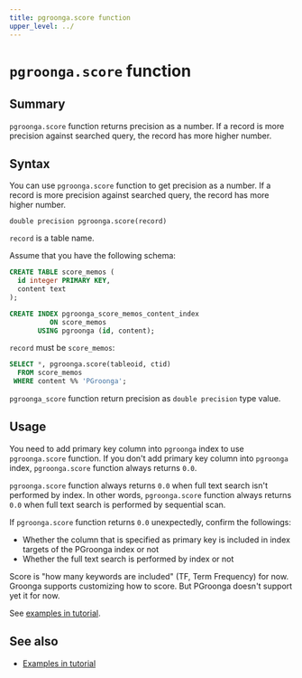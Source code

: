 ```yaml
---
title: pgroonga.score function
upper_level: ../
---
```


# `pgroonga.score` function

## Summary

`pgroonga.score` function returns precision as a number. If a record is more precision against searched query, the record has more higher number.

## Syntax

You can use `pgroonga.score` function to get precision as a number. If a record is more precision against searched query, the record has more higher number.

```text
double precision pgroonga.score(record)
```

`record` is a table name.

Assume that you have the following schema:

```sql
CREATE TABLE score_memos (
  id integer PRIMARY KEY,
  content text
);

CREATE INDEX pgroonga_score_memos_content_index
          ON score_memos
       USING pgroonga (id, content);
```

`record` must be `score_memos`:

```sql
SELECT *, pgroonga.score(tableoid, ctid)
  FROM score_memos
 WHERE content %% 'PGroonga';
```

`pgroonga_score` function return precision as `double precision` type value.

## Usage

You need to add primary key column into `pgroonga` index to use `pgroonga.score` function. If you don't add primary key column into `pgroonga` index, `pgroonga.score` function always returns `0.0`.

`pgroonga.score` function always returns `0.0` when full text search isn't performed by index. In other words, `pgroonga.score` function always returns `0.0` when full text search is performed by sequential scan.

If `pgroonga.score` function returns `0.0` unexpectedly, confirm the followings:

  * Whether the column that is specified as primary key is included in index targets of the PGroonga index or not
  * Whether the full text search is performed by index or not

Score is "how many keywords are included" (TF, Term Frequency) for now. Groonga supports customizing how to score. But PGroonga doesn't support yet it for now.

See [examples in tutorial](../../tutorial/#score).

## See also

  * [Examples in tutorial](../../tutorial/#score)
